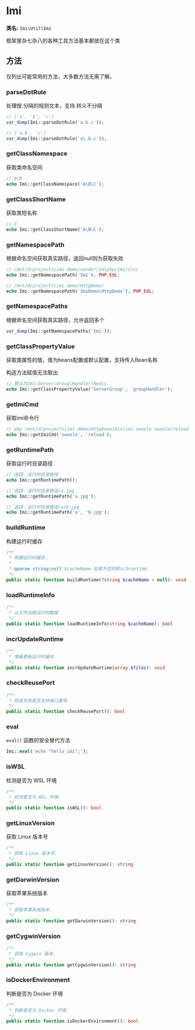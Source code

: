 # Imi

**类名:** `Imi\Util\Imi`

框架里杂七杂八的各种工具方法基本都放在这个类

## 方法

仅列出可能常用的方法，大多数方法无需了解。

### parseDotRule

处理按.分隔的规则文本，支持\.转义不分隔

```php
// ['a', 'b', 'c']
var_dump(Imi::parseDotRule('a.b.c'));

// ['a.b', 'c']
var_dump(Imi::parseDotRule('a\.b.c'));
```

### getClassNamespace

获取类命名空间

```php
// A\B
echo Imi::getClassNamespace('A\B\C');
```

### getClassShortName

获取类短名称

```php
// C
echo Imi::getClassShortName('A\B\C');
```

### getNamespacePath

根据命名空间获取真实路径，返回null则为获取失败

```php
// /mnt/d/projects/imi-demo/vendor/imiphp/imi/src/
echo Imi::getNamespacePath('Imi'), PHP_EOL;

// /mnt/d/projects/imi-demo/HttpDemo/
echo Imi::getNamespacePath('ImiDemo\HttpDemo'), PHP_EOL;
```

### getNamespacePaths

根据命名空间获取真实路径，允许返回多个

```php
var_dump(Imi::getNamespacePaths('Imi'));
```

### getClassPropertyValue

获取类属性的值，值为beans配置或默认配置，支持传入Bean名称

构造方法赋值无法取出

```php
// 默认为Imi\Server\Group\Handler\Redis
echo Imi::getClassPropertyValue('ServerGroup', 'groupHandler');
```

### getImiCmd

获取imi命令行

```php
// php /mnt/d/projects/imi-demo/HttpDemo/bin/imi-swoole swoole/reload
echo Imi::getImiCmd('swoole', 'reload');
```

### getRuntimePath

获取运行时目录路径

```php
// 返回：运行时目录路径
echo Imi::getRuntimePath();

// 返回：运行时目录路径/a.jpg
echo Imi::getRuntimePath('a.jpg');

// 返回：运行时目录路径/a/b.jpg
echo Imi::getRuntimePath('a', 'b.jpg');
```

### buildRuntime

构建运行时缓存

```php
/**
 * 构建运行时缓存.
 *
 * @param string|null $cacheName 如果为空则默认为runtime
 */
public static function buildRuntime(?string $cacheName = null): void
```

### loadRuntimeInfo

```php
/**
 * 从文件加载运行时数据
 */
public static function loadRuntimeInfo(string $cacheName): bool
```

### incrUpdateRuntime

```php
/**
 * 增量更新运行时缓存.
 */
public static function incrUpdateRuntime(array $files): void
```

### checkReusePort

```php
/**
 * 检查系统是否支持端口重用.
 */
public static function checkReusePort(): bool
```

### eval

`eval()` 函数的安全替代方法

```php
Imi::eval('echo "hello imi";');
```

### isWSL

检测是否为 WSL 环境

```php
/**
 * 检测是否为 WSL 环境.
 */
public static function isWSL(): bool
```

### getLinuxVersion

获取 Linux 版本号

```php
/**
 * 获取 Linux 版本号.
 */
public static function getLinuxVersion(): string
```

### getDarwinVersion

获取苹果系统版本

```php
/**
 * 获取苹果系统版本.
 */
public static function getDarwinVersion(): string
```

### getCygwinVersion

```php
/**
 * 获取 Cygwin 版本.
 */
public static function getCygwinVersion(): string
```

### isDockerEnvironment

判断是否为 Docker 环境

```php
/**
 * 判断是否为 Docker 环境.
 */
public static function isDockerEnvironment(): bool
```
